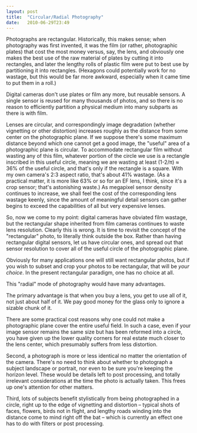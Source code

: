 ```yaml
---
layout: post
title:  "Circular/Radial Photography"
date:   2010-06-29T23:49
---
```


Photographs are rectangular. Historically, this makes sense; when photography
was first invented, it was the film (or rather, photographic plates) that cost
the most money versus, say, the lens, and obviously one makes the best use of
the raw material of plates by cutting it into rectangles, and later the lengthy
rolls of plastic film were put to best use by partitioning it into rectangles.
(Hexagons could potentially work for no wastage, but this would be far more
awkward, especially when it came time to put them in a roll.)

Digital cameras don't use plates or film any more, but reusable sensors. A
single sensor is reused for many thousands of photos, and so there is no reason
to efficiently partition a physical medium into many subparts as there is with
film.

Lenses are circular, and correspondingly image degradation (whether vignetting
or other distortion) increases roughly as the distance from some center on the
photographic plane. If we suppose there's some maximum distance beyond which one
cannot get a good image, the "useful" area of a photographic plane is circular.
To accommodate rectangular film without wasting any of this film, whatever
portion of the circle we use is a rectangle inscribed in this useful circle,
meaning we are wasting at least (1-2/π) ≈ 36% of the useful circle, and that's
only if the rectangle is a square. With my own camera's 2:3 aspect ratio, that's
about 41% wastage. (As a practical matter, it is more like 63% or so for an EF
lens, I think, since it's a crop sensor; that's astonishing waste.) As megapixel
sensor density continues to increase, we shall feel the cost of the
corresponding lens wastage keenly, since the amount of meaningful detail sensors
can gather begins to exceed the capabilities of all but very expensive lenses.

So, now we come to my point: digital cameras have obviated film wastage, but the
rectangular shape inherited from film cameras continues to waste lens
resolution. Clearly this is wrong. It is time to revisit the concept of the
"rectangular" photo, to literally think outside the box. Rather than having
rectangular digital sensors, let us have circular ones, and spread out that
sensor resolution to cover all of the useful circle of the photographic plane.

Obviously for many applications one will still want rectangular photos, but if
you wish to subset and crop your photos to be rectangular, that will be *your
choice*. In the present rectangular paradigm, one has no choice at all.

This "radial" mode of photography would have many advantages.

The primary advantage is that when you buy a lens, you get to use all of it, not
just about half of it. We pay good money for the glass only to ignore a sizable
chunk of it.

There are some practical cost reasons why one could not make a photographic
plane cover the entire useful field. In such a case, even if your image sensor
remains the same size but has been reformed into a circle, you have given up the
lower quality corners for real estate much closer to the lens center, which
presumably suffers from less distortion.

Second, a photograph is more or less identical no matter the orientation of the
camera. There's no need to think about whether to photograph a subject landscape
or portrait, nor even to be sure you're keeping the horizon level. These would
be details left to post processing, and totally irrelevant considerations at the
time the photo is actually taken. This frees up one's attention for other
matters.

Third, lots of subjects benefit stylistically from being photographed in a
circle, right up to the edge of vignetting and distortion &ndash; typical shots
of faces, flowers, birds not in flight, and lengthy roads winding into the
distance come to mind right off the bat &ndash; which is currently an effect one
has to do with filters or post processing.
